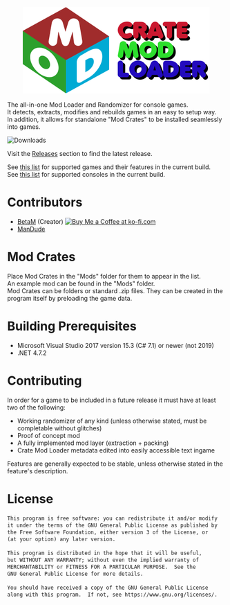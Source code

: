 <p align="center">
<img src="./CrateModLoader/Resources/cml_header.png" width="433" height="200" alt="Crate Mod Loader"> 
</p>
  
The all-in-one Mod Loader and Randomizer for console games.  
It detects, extracts, modifies and rebuilds games in an easy to setup way.  
In addition, it allows for standalone "Mod Crates" to be installed seamlessly into games.  
  
<p><img src="https://img.shields.io/github/downloads/TheBetaM/CrateModLoader/total.svg" alt="Downloads"/></p>
  
Visit the [Releases](https://github.com/TheBetaM/CrateModLoader/releases) section to find the latest release.  
  
See [this list](./GAMES.md) for supported games and their features in the current build.  
See [this list](./CONSOLES.md) for supported consoles in the current build.  

# Contributors

- [BetaM](https://www.youtube.com/channel/UCL-EwV5XqypMUJ5zVHaBjAw) (Creator) <a href='https://ko-fi.com/N4N51DUX0' target='_blank'><img height='24' style='border:0px;height:24px;' src='https://az743702.vo.msecnd.net/cdn/kofi2.png?v=2' border='0' alt='Buy Me a Coffee at ko-fi.com' /></a>
- [ManDude](https://github.com/ManDude)  

# Mod Crates

Place Mod Crates in the "Mods" folder for them to appear in the list.  
An example mod can be found in the "Mods" folder.  
Mod Crates can be folders or standard .zip files.
They can be created in the program itself by preloading the game data.
  
# Building Prerequisites

- Microsoft Visual Studio 2017 version 15.3 (C# 7.1) or newer (not 2019)
- .NET 4.7.2

# Contributing

In order for a game to be included in a future release it must have at least two of the following:  
- Working randomizer of any kind (unless otherwise stated, must be completable without glitches)  
- Proof of concept mod  
- A fully implemented mod layer (extraction + packing)  
- Crate Mod Loader metadata edited into easily accessible text ingame  

Features are generally expected to be stable, unless otherwise stated in the feature's description.

# License

    This program is free software: you can redistribute it and/or modify
    it under the terms of the GNU General Public License as published by
    the Free Software Foundation, either version 3 of the License, or
    (at your option) any later version.

    This program is distributed in the hope that it will be useful,
    but WITHOUT ANY WARRANTY; without even the implied warranty of
    MERCHANTABILITY or FITNESS FOR A PARTICULAR PURPOSE.  See the
    GNU General Public License for more details.

    You should have received a copy of the GNU General Public License
    along with this program.  If not, see https://www.gnu.org/licenses/.
